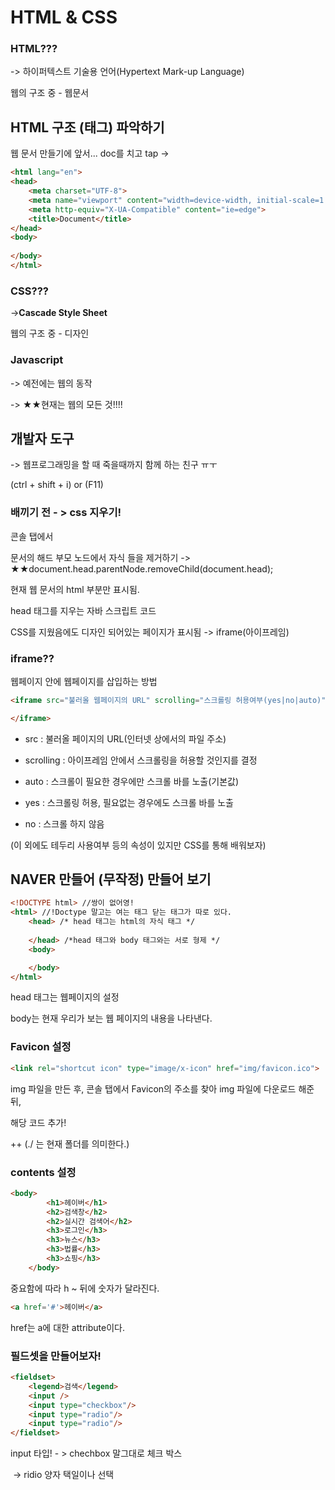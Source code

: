 # HTML & CSS

### HTML???

-> 하이퍼텍스트 기술용 언어(Hypertext Mark-up Language)

웹의 구조 중 - 웹문서

## HTML 구조 (태그) 파악하기

웹 문서 만들기에 앞서... doc를 치고 tap ->

```html
<html lang="en">
<head>
    <meta charset="UTF-8">
    <meta name="viewport" content="width=device-width, initial-scale=1.0">
    <meta http-equiv="X-UA-Compatible" content="ie=edge">
    <title>Document</title>
</head>
<body>
    
</body>
</html>
```





### CSS???

->**Cascade Style Sheet**

웹의 구조 중 - 디자인



### Javascript

-> 예전에는 웹의 동작

-> ★★현재는 웹의 모든 것!!!!



## 개발자 도구

-> 웹프로그래밍을 할 때 죽을때까지 함께 하는 친구 ㅠㅜ

(ctrl + shift + i) or (F11)



### 배끼기 전 - > css 지우기!

콘솔 탭에서 

문서의 해드 부모 노드에서 자식 들을 제거하기 -> ★★document.head.parentNode.removeChild(document.head);

현재 웹 문서의 html 부분만 표시됨.

head 태그를 지우는 자바 스크립트 코드



CSS를 지웠음에도 디자인 되어있는 페이지가 표시됨 -> iframe(아이프레임)

### iframe??

웹페이지 안에 웹페이지를 삽입하는 방법

```html
<iframe src="불러올 웹페이지의 URL" scrolling="스크롤링 허용여부(yes|no|auto)">

</iframe>
```



- src : 불러올 페이지의 URL(인터넷 상에서의 파일 주소)

- scrolling : 아이프레임 안에서 스크롤링을 허용할 것인지를 결정
- auto : 스크롤이 필요한 경우에만 스크롤 바를 노출(기본값)
- yes : 스크롤링 허용, 필요없는 경우에도 스크롤 바를 노출
- no : 스크롤 하지 않음



(이 외에도 테두리 사용여부 등의 속성이 있지만 CSS를 통해 배워보자)



## NAVER 만들어 (무작정) 만들어 보기

```html
<!DOCTYPE html> //쌍이 없어영!
<html> //!Doctype 말고는 여는 태그 닫는 태그가 따로 있다.
    <head> /* head 태그는 html의 자식 태그 */
        
    </head> /*head 태그와 body 태그와는 서로 형제 */
    <body>

    </body>
</html>
```

head 태그는 웹페이지의 설정

body는 현재 우리가 보는 웹 페이지의 내용을 나타낸다.





### Favicon 설정

```html
<link rel="shortcut icon" type="image/x-icon" href="img/favicon.ico">
```

img 파일을 만든 후, 콘솔 탭에서 Favicon의 주소를 찾아 img 파일에 다운로드 해준 뒤,

해당 코드 추가!

++ (./ 는 현재 폴더를 의미한다.)

### contents 설정

```html
<body> 
        <h1>헤이버</h1>
        <h2>검색창</h2>
        <h2>실시간 검색어</h2>
        <h3>로그인</h3>
        <h3>뉴스</h3>
        <h3>법률</h3>
        <h3>쇼핑</h3>
    </body>
```

중요함에 따라 h ~ 뒤에 숫자가 달라진다.



```html
<a href='#'>헤이버</a>
```

href는 a에 대한 attribute이다.



### 필드셋을 만들어보자!

```html
<fieldset>
    <legend>검색</legend>
    <input />
    <input type="checkbox"/>
    <input type="radio"/>
    <input type="radio"/>
</fieldset>
```

input 타입! - > chechbox  말그대로 체크 박스

​					-> ridio 양자 택일이나 선택